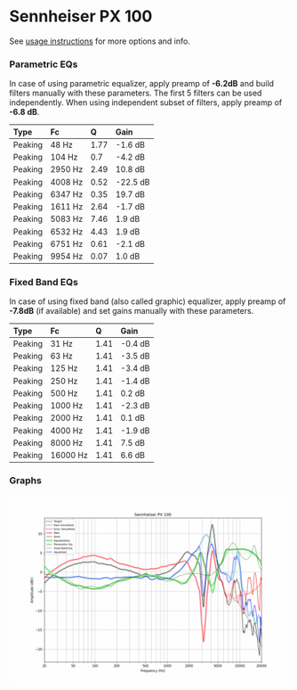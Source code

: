 # Sennheiser PX 100
See [usage instructions](https://github.com/jaakkopasanen/AutoEq#usage) for more options and info.

### Parametric EQs
In case of using parametric equalizer, apply preamp of **-6.2dB** and build filters manually
with these parameters. The first 5 filters can be used independently.
When using independent subset of filters, apply preamp of **-6.8 dB**.

| Type    | Fc      |    Q | Gain     |
|:--------|:--------|:-----|:---------|
| Peaking | 48 Hz   | 1.77 | -1.6 dB  |
| Peaking | 104 Hz  | 0.7  | -4.2 dB  |
| Peaking | 2950 Hz | 2.49 | 10.8 dB  |
| Peaking | 4008 Hz | 0.52 | -22.5 dB |
| Peaking | 6347 Hz | 0.35 | 19.7 dB  |
| Peaking | 1611 Hz | 2.64 | -1.7 dB  |
| Peaking | 5083 Hz | 7.46 | 1.9 dB   |
| Peaking | 6532 Hz | 4.43 | 1.9 dB   |
| Peaking | 6751 Hz | 0.61 | -2.1 dB  |
| Peaking | 9954 Hz | 0.07 | 1.0 dB   |

### Fixed Band EQs
In case of using fixed band (also called graphic) equalizer, apply preamp of **-7.8dB**
(if available) and set gains manually with these parameters.

| Type    | Fc       |    Q | Gain    |
|:--------|:---------|:-----|:--------|
| Peaking | 31 Hz    | 1.41 | -0.4 dB |
| Peaking | 63 Hz    | 1.41 | -3.5 dB |
| Peaking | 125 Hz   | 1.41 | -3.4 dB |
| Peaking | 250 Hz   | 1.41 | -1.4 dB |
| Peaking | 500 Hz   | 1.41 | 0.2 dB  |
| Peaking | 1000 Hz  | 1.41 | -2.3 dB |
| Peaking | 2000 Hz  | 1.41 | 0.1 dB  |
| Peaking | 4000 Hz  | 1.41 | -1.9 dB |
| Peaking | 8000 Hz  | 1.41 | 7.5 dB  |
| Peaking | 16000 Hz | 1.41 | 6.6 dB  |

### Graphs
![](./Sennheiser%20PX%20100.png)